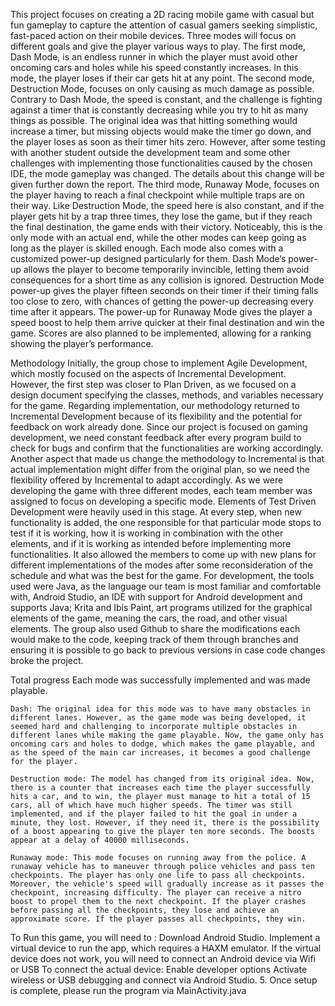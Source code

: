 This project focuses on creating a 2D racing mobile game with casual but fun gameplay to capture the attention of casual gamers seeking simplistic, fast-paced action on their mobile devices. Three modes will focus on different goals and give the player various ways to play.
The first mode, Dash Mode, is an endless runner in which the player must avoid other oncoming cars and holes while his speed constantly increases. In this mode, the player loses if their car gets hit at any point.
The second mode, Destruction Mode, focuses on only causing as much damage as possible. Contrary to Dash Mode, the speed is constant, and the challenge is fighting against a timer that is constantly decreasing while you try to hit as many things as possible. The original idea was that hitting something would increase a timer, but missing objects would make the timer go down, and the player loses as soon as their timer hits zero. 
However, after some testing with another student outside the development team and some other challenges with implementing those functionalities caused by the chosen IDE, the mode gameplay was changed. The details about this change will be given further down the report.
The third mode, Runaway Mode, focuses on the player having to reach a final checkpoint while multiple traps are on their way. Like Destruction Mode, the speed here is also constant, and if the player gets hit by a trap three times, they lose the game, but if they reach the final destination, the game ends with their victory. Noticeably, this is the only mode with an actual end, while the other modes can keep going as long as the player is skilled enough.
Each mode also comes with a customized power-up designed particularly for them. Dash Mode’s power-up allows the player to become temporarily invincible, letting them avoid consequences for a short time as any collision is ignored. Destruction Mode power-up gives the player fifteen seconds on their timer if their timing falls too close to zero, with chances of getting the power-up decreasing every time after it appears. The power-up for Runaway Mode gives the player a speed boost to help them arrive quicker at their final destination and win the game.
Scores are also planned to be implemented, allowing for a ranking showing the player’s performance.

Methodology
Initially, the group chose to implement Agile Development, which mostly focused on the aspects of Incremental Development. However, the first step was closer to Plan Driven, as we focused on a design document specifying the classes, methods, and variables necessary for the game.
Regarding implementation, our methodology returned to Incremental Development because of its flexibility and the potential for feedback on work already done. Since our project is focused on gaming development, we need constant feedback after every program build to check for bugs and confirm that the functionalities are working accordingly.
Another aspect that made us change the methodology to Incremental is that actual implementation might differ from the original plan, so we need the flexibility offered by Incremental to adapt accordingly.
As we were developing the game with three different modes, each team member was assigned to focus on developing a specific mode. Elements of Test Driven Development were heavily used in this stage. At every step, when new functionality is added, the one responsible for that particular mode stops to test if it is working, how it is working in combination with the other elements, and if it is working as intended before implementing more functionalities. It also allowed the members to come up with new plans for different implementations of the modes after some reconsideration of the schedule and what was the best for the game.
For development, the tools used were Java, as the language our team is most familiar and comfortable with, Android Studio, an IDE with support for Android development and supports Java; Krita and Ibis Paint, art programs utilized for the graphical elements of the game, meaning the cars, the road, and other visual elements.
The group also used Github to share the modifications each would make to the code, keeping track of them through branches and ensuring it is possible to go back to previous versions in case code changes broke the project.


Total progress
	Each mode was successfully implemented and was made playable.

	Dash: The original idea for this mode was to have many obstacles in different lanes. However, as the game mode was being developed, it seemed hard and challenging to incorporate multiple obstacles in different lanes while making the game playable. Now, the game only has oncoming cars and holes to dodge, which makes the game playable, and as the speed of the main car increases, it becomes a good challenge for the player.

	Destruction mode: The model has changed from its original idea. Now, there is a counter that increases each time the player successfully hits a car, and to win, the player must manage to hit a total of 15 cars, all of which have much higher speeds. The timer was still implemented, and if the player failed to hit the goal in under a minute, they lost. However, if they need it, there is the possibility of a boost appearing to give the player ten more seconds. The boosts appear at a delay of 40000 milliseconds.

	Runaway mode: This mode focuses on running away from the police. A runaway vehicle has to maneuver through police vehicles and pass ten checkpoints. The player has only one life to pass all checkpoints. Moreover, the vehicle's speed will gradually increase as it passes the checkpoint, increasing difficulty. The player can receive a nitro boost to propel them to the next checkpoint. If the player crashes before passing all the checkpoints, they lose and achieve an approximate score. If the player passes all checkpoints, they win. 


To Run this game, you will need to : 
Download Android Studio.
Implement a virtual device to run the app, which requires a HAXM emulator.
If the virtual device does not work, you will need to connect an Android device via Wifi or USB
To connect the actual device:
Enable developer options
Activate wireless or USB debugging and connect via Android Studio.
5. Once setup is complete, please run the program via MainActivity.java

